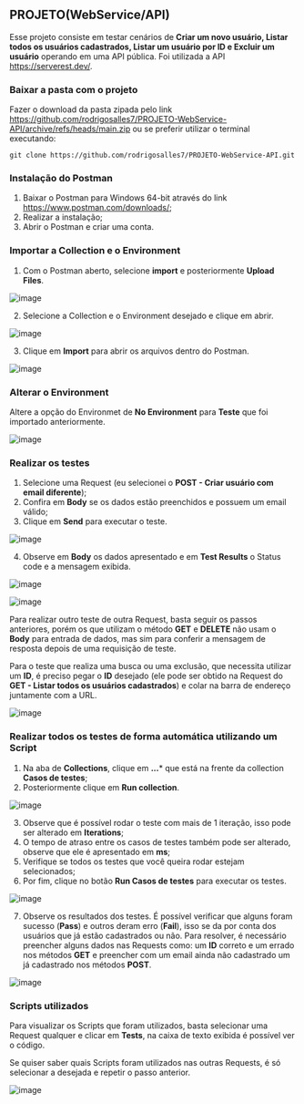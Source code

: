 ## PROJETO(WebService/API)

Esse projeto consiste em testar cenários de **Criar um novo usuário, Listar todos os usuários cadastrados, Listar um usuário por ID e Excluir um usuário** operando em uma API pública. Foi utilizada a API https://serverest.dev/.

### Baixar a pasta com o projeto

Fazer o download da pasta zipada pelo link https://github.com/rodrigosalles7/PROJETO-WebService-API/archive/refs/heads/main.zip ou se preferir utilizar o terminal executando:
```
git clone https://github.com/rodrigosalles7/PROJETO-WebService-API.git
```

### Instalação do Postman

1. Baixar o Postman para Windows 64-bit através do link https://www.postman.com/downloads/;
2. Realizar a instalação;
3. Abrir o Postman e criar uma conta.

### Importar a Collection e o Environment

1. Com o Postman aberto, selecione **import** e posteriormente **Upload Files**.

![image](https://user-images.githubusercontent.com/72480923/163622465-aa7a6e57-ff46-4e62-a345-0febf1e68447.png)

2. Selecione a Collection e o Environment desejado e clique em abrir.

![image](https://user-images.githubusercontent.com/72480923/163622597-19269370-09b2-4e68-b4b3-2f18a4962bb6.png)

3. Clique em **Import** para abrir os arquivos dentro do Postman.

![image](https://user-images.githubusercontent.com/72480923/163623824-c9ea0016-34e6-4a02-bce2-942c456042b5.png)

### Alterar o Environment

Altere a opção do Environmet de **No Environment** para **Teste** que foi importado anteriormente.

![image](https://user-images.githubusercontent.com/72480923/163624122-3c8901d4-7214-46d5-923e-e6ec16043de7.png)

### Realizar os testes

1. Selecione uma Request (eu selecionei o **POST - Criar usuário com email diferente**);
2. Confira em **Body** se os dados estão preenchidos e possuem um email válido;
3. Clique em **Send** para executar o teste.

![image](https://user-images.githubusercontent.com/72480923/163624490-6b860f8c-60bb-4b3b-8a6e-4b86eafbbae8.png)

4. Observe em **Body** os dados apresentado e em **Test Results** o Status code e a mensagem exibida.

![image](https://user-images.githubusercontent.com/72480923/163625229-b86b1994-f64d-4ed7-a6f4-cb667b9d117c.png)

![image](https://user-images.githubusercontent.com/72480923/163625271-8c7d56e1-91a7-4159-b04d-069b1231202b.png)

Para realizar outro teste de outra Request, basta seguir os passos anteriores, porém os que utilizam o método **GET** e **DELETE** não usam o **Body** para entrada de dados, mas sim para conferir a mensagem de resposta depois de uma requisição de teste.

Para o teste que realiza uma busca ou uma exclusão, que necessita utilizar um **ID**, é preciso pegar o **ID** desejado (ele pode ser obtido na Request do **GET - Listar todos os usuários cadastrados**) e colar na barra de endereço juntamente com a URL.

![image](https://user-images.githubusercontent.com/72480923/163626845-4d451e58-bcf4-421e-b503-4108786ffc03.png)

### Realizar todos os testes de forma automática utilizando um Script

1. Na aba de **Collections**, clique em **...*** que está na frente da collection **Casos de testes**;
2. Posteriormente clique em **Run collection**.

![image](https://user-images.githubusercontent.com/72480923/163627404-a6b439ef-05ae-4a19-b336-59918d8a138c.png)

3. Observe que é possível rodar o teste com mais de 1 iteração, isso pode ser alterado em **Iterations**;
4. O tempo de atraso entre os casos de testes também pode ser alterado, observe que ele é apresentado em **ms**;
5. Verifique se todos os testes que você queira rodar estejam selecionados;
6. Por fim, clique no botão **Run Casos de testes** para executar os testes.

![image](https://user-images.githubusercontent.com/72480923/163627907-47cb36e2-a02e-4bc5-9f37-3167915e8ee0.png)

7. Observe os resultados dos testes. É possível verificar que alguns foram sucesso (**Pass**) e outros deram erro (**Fail**), isso se da por conta dos usuários que já estão cadastrados ou não. Para resolver, é necessário preencher alguns dados nas Requests como: um **ID** correto e um errado nos métodos **GET** e preencher com um email ainda não cadastrado um já cadastrado nos métodos **POST**.

![image](https://user-images.githubusercontent.com/72480923/163628530-72cd734c-d7fa-4ca9-8aff-588a15de65be.png)

### Scripts utilizados

Para visualizar os Scripts que foram utilizados, basta selecionar uma Request qualquer e clicar em **Tests**, na caixa de texto exibida é possível ver o código.

Se quiser saber quais Scripts foram utilizados nas outras Requests, é só selecionar a desejada e repetir o passo anterior.

![image](https://user-images.githubusercontent.com/72480923/163629489-0eefc1b9-0200-4ded-aa38-cd62846955b6.png)

